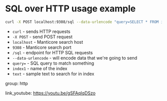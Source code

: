 # SQL over HTTP usage example

```bash
curl -X POST localhost:9308/sql --data-urlencode "query=SELECT * FROM index1 WHERE MATCH('text')"
```

- `curl` - sends HTTP requests
- `-X POST` - send POST request
- `localhost` - Manticore search host
- `9308` - Manticore search port
- `/sql` - endpoint for HTTP SQL requests
- `--data-urlencode` - will encode data that we're going to send
- `query=` - SQL query to match something
- `index1` - name of the index
- `text` - sample text to search for in index

group: http


link_youtube: https://youtu.be/gSFAqIqDSzo
